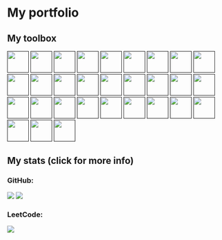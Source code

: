 # My portfolio

## My toolbox
[comment]: #https://profile-readme-generator.com/
[<img height="50" width="50" src="https://cdn.jsdelivr.net/gh/devicons/devicon/icons/argocd/argocd-original.svg"/>]()
[<img height="50" width="50" src="https://skillicons.dev/icons?i=aws"/>]()
[<img height="50" width="50" src="https://skillicons.dev/icons?i=bash"/>]()
[<img height="50" width="50" src="https://skillicons.dev/icons?i=css"/>]()
[<img height="50" width="50" src="https://skillicons.dev/icons?i=docker"/>]()
[<img height="50" width="50" src="https://skillicons.dev/icons?i=express"/>]()
[<img height="50" width="50" src="https://cdn.jsdelivr.net/gh/devicons/devicon/icons/firefox/firefox-original.svg"/>]()
[<img height="50" width="50" src="https://skillicons.dev/icons?i=go"/>]()
[<img height="50" width="50" src="https://skillicons.dev/icons?i=html"/>]()
[<img height="50" width="50" src="https://cdn.jsdelivr.net/gh/devicons/devicon/icons/intellij/intellij-original.svg"/>]()
[<img height="50" width="50" src="https://skillicons.dev/icons?i=java"/>]()
[<img height="50" width="50" src="https://cdn.jsdelivr.net/gh/devicons/devicon/icons/jira/jira-original.svg"/>]()
[<img height="50" width="50" src="https://skillicons.dev/icons?i=js"/>]()
[<img height="50" width="50" src="https://skillicons.dev/icons?i=jenkins"/>]()
[<img height="50" width="50" src="https://skillicons.dev/icons?i=jquery"/>]()
[<img height="50" width="50" src="https://skillicons.dev/icons?i=kubernetes"/>]()
[<img height="50" width="50" src="https://skillicons.dev/icons?i=linux"/>]()
[<img height="50" width="50" src="https://skillicons.dev/icons?i=mongodb"/>]()
[<img height="50" width="50" src="https://skillicons.dev/icons?i=mysql"/>]()
[<img height="50" width="50" src="https://skillicons.dev/icons?i=nodejs"/>]()
[<img height="50" width="50" src="https://skillicons.dev/icons?i=openshift"/>]()
[<img height="50" width="50" src="https://cdn.jsdelivr.net/gh/devicons/devicon/icons/terraform/terraform-original.svg"/>]()
[<img height="50" width="50" src="https://cdn.jsdelivr.net/gh/devicons/devicon/icons/pandas/pandas-original.svg"/>]()
[<img height="50" width="50" src="https://skillicons.dev/icons?i=php"/>]()
[<img height="50" width="50" src="https://skillicons.dev/icons?i=powershell"/>]()
[<img height="50" width="50" src="https://cdn.jsdelivr.net/gh/devicons/devicon/icons/pycharm/pycharm-original.svg"/>]()
[<img height="50" width="50" src="https://skillicons.dev/icons?i=py"/>]()
[<img height="50" width="50" src="https://skillicons.dev/icons?i=regex"/>]()
[<img height="50" width="50" src="https://skillicons.dev/icons?i=md"/>]()
[<img height="50" width="50" src="https://skillicons.dev/icons?i=vim"/>]()

## My stats (click for more info)
### GitHub:
[comment]: #https://github.com/anuraghazra/github-readme-stats
[comment]: #&include_all_commits=true
[comment]: #https://jsfiddle.net/teddyrised/g02s07n4/
[comment]: #https://rgbacolorpicker.com/rgba-to-hex
[<img src="https://github-readme-stats.vercel.app/api?username=ak47us&hide_border=true&theme=blueberry&bg_color=10101010&rank_icon=percentile&custom_title=Activity%20percentile&show_icons=true&hide=stars,commits,prs,issues,contribs">](https://profile-summary-for-github.com/user/ak47us "If this does not load, it is likely due to the Vercel app's cache being out of date. A privacy setting was likely changed on the GitHub side.")
[<img src="https://github-readme-stats.vercel.app/api/top-langs?username=ak47us&layout=compact&theme=blueberry&bg_color=10101010&langs_count=10&custom_title=Languages&hide_border=true" href="https://profile-summary-for-github.com/user/ak47us">](https://profile-summary-for-github.com/user/ak47us)

### LeetCode:
[comment]: #https://github.com/JacobLinCool/LeetCode-Stats-Card
[<img src="https://leetcard.jacoblin.cool/ak47us?theme=light,dark">](https://leetcode.com/u/ak47us/)
